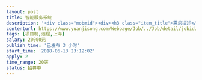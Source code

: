 ```yaml
---                
layout: post       
title: 智能服务系统           
description: '<div class="mobmid"><div><h3 class="item_title">需求描述</h3><p>接入百度、阿里、网易、讯飞公开的API<br/>Python、AI 技术、开源经验、SaaS开发、网络编程、Redis及Docker开发<br/>参考Python接入公开的API<br/>远程方式合作</p></div><!--info end--></div>'     
contenturl: https://www.yuanjisong.com/Webpage/Job/../Job/detail/jobid/101572      
tags: [项目制,远程,上海]            
salary: 20000元          
publish_time: '已发布 3 小时'         
start_time: '2018-06-13 23:12:02'           
apply: 2                   
time_range: 20天              
status: 招募中                  
---                 
```

